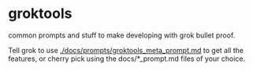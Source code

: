 # groktools
common prompts and stuff to make developing with grok bullet proof. 

Tell grok to use [./docs/prompts/groktools_meta_prompt.md](./docs/prompts/groktools_meta_prompt.md) to get all the features, or cherry pick using the docs/*_prompt.md files of your choice.
